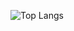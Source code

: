 ![Top Langs](https://github-readme-stats.vercel.app/api/top-langs/?username=sidsurakanti&layout=compact&theme=dark&langs_count=4)

